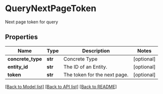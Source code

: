 # QueryNextPageToken

Next page token for query
## Properties
Name | Type | Description | Notes
------------ | ------------- | ------------- | -------------
**concrete_type** | **str** | Concrete Type | [optional] 
**entity_id** | **str** | The ID of an Entity. | [optional] 
**token** | **str** | The token for the next page. | [optional] 

[[Back to Model list]](../README.md#documentation-for-models) [[Back to API list]](../README.md#documentation-for-api-endpoints) [[Back to README]](../README.md)


